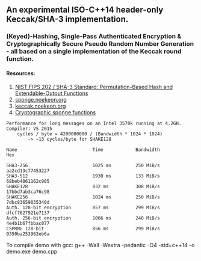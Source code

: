 ## An experimental ISO-C++14 header-only Keccak/SHA-3 implementation.

### (Keyed)-Hashing, Single-Pass Authenticated Encryption & Cryptographically Secure Pseudo Random Number Generation - all based on a single implementation of the Keccak round function.

#### Resources: 
1. [NIST FIPS 202 / SHA-3 Standard: Permutation-Based Hash and Extendable-Output Functions](http://dx.doi.org/10.6028/NIST.FIPS.202)
2. [sponge.noekeon.org](http://sponge.noekeon.org)
4. [keccak.noekeon.org](http://keccak.noekeon.org)
3. [Cryptographic sponge functions](http://sponge.noekeon.org/CSF-0.1.pdf)

```
Performance for long messages on an Intel 3570k running at 4.2GH. Compiler: VS 2015
    cycles / byte = 4200000000 / (Bandwidth * 1024 * 1024)
        -> ~13 cycles/byte for SHAKE128

Name                            Time            Bandwidth               Hex

SHA3-256                        1025 ms         250 MiB/s               aa2cd13c77453227
SHA3-512                        1930 ms         133 MiB/s               68beb4061162c905
SHAKE128                        832 ms          308 MiB/s               17bbd7ab3ca76c98
SHAKE256                        1024 ms         250 MiB/s               7dbc83659035340d
Auth. 128-bit encryption        857 ms          299 MiB/s               dfcf7627921e7137
Auth. 256-bit encryption        1066 ms         240 MiB/s               4e4b1b67fbbac077
CSPRNG 128-bit                  856 ms          299 MiB/s               0350ba253962eb6a
```

To compile demo with gcc: g++ -Wall -Wextra -pedantic -O4 -std=c++14 -o demo.exe demo.cpp
